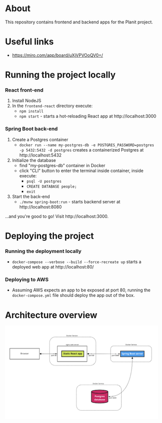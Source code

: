 # About

This repository contains frontend and backend apps for the Planit project.

# Useful links

- https://miro.com/app/board/uXjVPVOoQV0=/

# Running the project locally

### React front-end

1. Install NodeJS
2. In the `frontend-react` directory execute:
   - `npm install`
   - `npm start` - starts a hot-reloading React app at http://localhost:3000

### Spring Boot back-end

1. Create a Postgres container
   - `docker run --name my-postgres-db -e POSTGRES_PASSWORD=postgres -p 5432:5432 -d postgres` creates a containerized Postgres at http://localhost:5432
2. Initialize the database
   - find "my-postgres-db" container in Docker
   - click "CLI" button to enter the terminal inside container, inside execute:
     - `psql -U postgres`
     - `CREATE DATABASE people;`
     - `exit`
3. Start the back-end
   - `./mvnw spring-boot:run` - starts backend server at http://localhost:8080

...and you're good to go! Visit http://localhost:3000.

# Deploying the project

### Running the deployment locally

- `docker-compose --verbose --build --force-recreate up` starts a deployed web app at http://localhost:80/

### Deploying to AWS

- Assuming AWS expects an app to be exposed at port 80, running the `docker-compose.yml` file should deploy the app out of the box.

# Architecture overview

![alt text](architecture.png)
